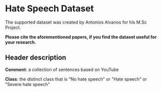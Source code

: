 # Hate Speech Dataset

The supported dataset was created by Antonios Alvanos for his M.Sc Project.

**Please cite the aforementioned papers, if you find the dataset useful for your research.**

## **Header description**

**Comment**: a collection of sentences based on YouTube

**Class**: the distinct class that is "No hate speech" or "Hate speech" or "Severe hate speech"
